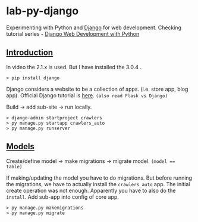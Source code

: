 # lab-py-django

Experimenting with Python and [Django](https://www.djangoproject.com/) for web development. Checking tutorial series - [Django Web Development with Python](https://www.youtube.com/watch?v=yD0_1DPmfKM&list=PLQVvvaa0QuDe9nqlirjacLkBYdgc2inh3)

## [Introduction](https://www.youtube.com/watch?v=yD0_1DPmfKM&list=PLQVvvaa0QuDe9nqlirjacLkBYdgc2inh3)

In video the 2.1.x is used. But I have installed the 3.0.4 .

```
> pip install django
```

Django considers a website to be a collection of apps. (i.e. store app, blog app). Official Django tutorial is [here](https://docs.djangoproject.com/en/3.0/intro/tutorial01/). `(also read Flask vs Django)`

Build -> add sub-site -> run locally.

```
> django-admin startproject crawlers
> py manage.py startapp crawlers_auto
> py manage.py runserver
```

## [Models](https://www.youtube.com/watch?v=aXxIjeGR6po&list=PLQVvvaa0QuDe9nqlirjacLkBYdgc2inh3&index=2)

Create/define model -> make migrations -> migrate model. `(model == table)`

If making/updating the model you have to do migrations. But before running the migrations, we have to actually install the `crawlers_auto` app. The initial create operation was not enough. Apparently you have to also do the `install`. Add sub-app into config of core app.

```
> py manage.py makemigrations
> py manage.py migrate
```
